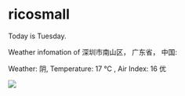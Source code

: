 # ricosmall

Today is Tuesday.

Weather infomation of 深圳市南山区， 广东省， 中国: 

Weather: 阴, Temperature: 17 ℃ , Air Index: 16 优

<img src="https://github-readme-stats.vercel.app/api?username=ricosmall&show_icons=true" />
